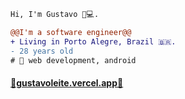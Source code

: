 ```diff
Hi, I'm Gustavo 👋💻.

@@I'm a software engineer@@
+ Living in Porto Alegre, Brazil 🇧🇷.
- 28 years old
# 📖 web development, android
```

#### [🤜gustavoleite.vercel.app🤛](https://gustavoleite.vercel.app)

<SECRET GUEST BOOK>
<ooooooooooooooooo>
<ooooooooooooooooo
|-- Your journey has brought you far friend, get some rest
| https://a1u0.short.gy/bonfire
|-- Nice to meet you>
